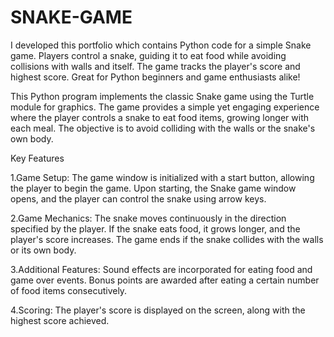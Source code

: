 # SNAKE-GAME
I developed this portfolio which contains Python code for a simple Snake game. Players control a snake, guiding it to eat food while avoiding collisions with walls and itself. The game tracks the player's score and highest score. Great for Python beginners and game enthusiasts alike!

This Python program implements the classic Snake game using the Turtle module for graphics. The game provides a simple yet engaging experience where the player controls a snake to eat food items, growing longer with each meal. The objective is to avoid colliding with the walls or the snake's own body.

Key Features


1.Game Setup:
The game window is initialized with a start button, allowing the player to begin the game.
Upon starting, the Snake game window opens, and the player can control the snake using arrow keys.


2.Game Mechanics:
The snake moves continuously in the direction specified by the player.
If the snake eats food, it grows longer, and the player's score increases.
The game ends if the snake collides with the walls or its own body.


3.Additional Features:
Sound effects are incorporated for eating food and game over events.
Bonus points are awarded after eating a certain number of food items consecutively.


4.Scoring:
The player's score is displayed on the screen, along with the highest score achieved.

